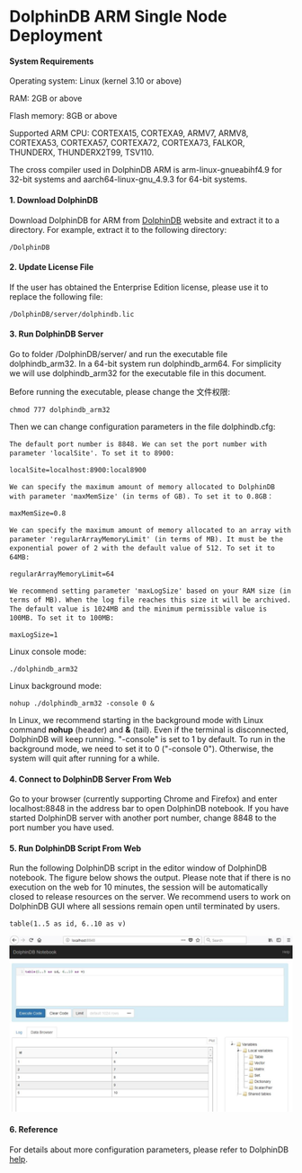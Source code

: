 # DolphinDB ARM Single Node Deployment

#### System Requirements

Operating system: Linux (kernel 3.10 or above)

RAM: 2GB or above

Flash memory: 8GB or above

Supported ARM CPU: CORTEXA15, CORTEXA9, ARMV7, ARMV8, CORTEXA53, CORTEXA57, CORTEXA72, CORTEXA73, FALKOR, THUNDERX, THUNDERX2T99, TSV110.

The cross compiler used in DolphinDB ARM is arm-linux-gnueabihf4.9 for 32-bit systems and aarch64-linux-gnu_4.9.3 for 64-bit systems. 

#### 1. Download DolphinDB

Download DolphinDB for ARM from [DolphinDB](http://www.dolphindb.com/downloads.html) website and extract it to a directory. For example, extract it to the following directory:

```
/DolphinDB
```

#### 2. Update License File 

If the user has obtained the Enterprise Edition license, please use it to replace the following file:

```
/DolphinDB/server/dolphindb.lic
```

#### 3. Run DolphinDB Server

Go to folder /DolphinDB/server/ and run the executable file dolphindb_arm32. In a 64-bit system run dolphindb_arm64. For simplicity we will use dolphindb_arm32 for the executable file in this document. 

Before running the executable, please change the 文件权限:

```
chmod 777 dolphindb_arm32
```

Then we can change configuration parameters in the file dolphindb.cfg:

	The default port number is 8848. We can set the port number with parameter 'localSite'. To set it to 8900:
```
localSite=localhost:8900:local8900
```

    We can specify the maximum amount of memory allocated to DolphinDB with parameter 'maxMemSize' (in terms of GB). To set it to 0.8GB：
```
maxMemSize=0.8 
```
	We can specify the maximum amount of memory allocated to an array with parameter 'regularArrayMemoryLimit' (in terms of MB). It must be the exponential power of 2 with the default value of 512. To set it to 64MB:
```
regularArrayMemoryLimit=64
```

	We recommend setting parameter 'maxLogSize' based on your RAM size (in terms of MB). When the log file reaches this size it will be archived. The default value is 1024MB and the minimum permissible value is 100MB. To set it to 100MB:
```
maxLogSize=1
```
Linux console mode: 
```
./dolphindb_arm32
```
Linux background mode: 
```
nohup ./dolphindb_arm32 -console 0 &
```
In Linux, we recommend starting in the background mode with Linux command **nohup** (header) and **&** (tail). Even if the terminal is disconnected, DolphinDB will keep running. "-console" is set to 1 by default. To run in the background mode, we need to set it to 0 ("-console 0"). Otherwise, the system will quit after running for a while. 

#### 4. Connect to DolphinDB Server From Web

Go to your browser (currently supporting Chrome and Firefox) and enter localhost:8848 in the address bar to open DolphinDB notebook. If you have started DolphinDB server with another port number, change 8848 to the port number you have used.


#### 5. Run DolphinDB Script From Web

Run the following DolphinDB script in the editor window of DolphinDB notebook. The figure below shows the output. Please note that if there is no execution on the web for 10 minutes, the session will be automatically closed to release resources on the server. We recommend users to work on DolphinDB GUI where all sessions remain open until terminated by users. 

```
table(1..5 as id, 6..10 as v)
```
![](images/single_web.JPG)


#### 6. Reference

For details about more configuration parameters, please refer to DolphinDB [help](http://dolphindb.com/help/).

